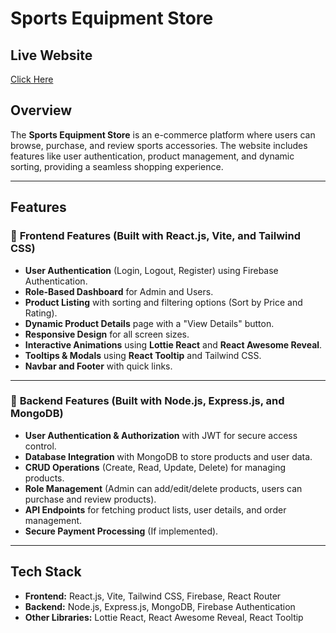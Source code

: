 # Sports Equipment Store

## Live Website
[Click Here](https://auth-moha-milon-88362.web.app)

## Overview
The **Sports Equipment Store** is an e-commerce platform where users can browse, purchase, and review sports accessories. The website includes features like user authentication, product management, and dynamic sorting, providing a seamless shopping experience.

---

## Features
### 🔹 **Frontend Features** (Built with React.js, Vite, and Tailwind CSS)
- **User Authentication** (Login, Logout, Register) using Firebase Authentication.
- **Role-Based Dashboard** for Admin and Users.
- **Product Listing** with sorting and filtering options (Sort by Price and Rating).
- **Dynamic Product Details** page with a "View Details" button.
- **Responsive Design** for all screen sizes.
- **Interactive Animations** using **Lottie React** and **React Awesome Reveal**.
- **Tooltips & Modals** using **React Tooltip** and Tailwind CSS.
- **Navbar and Footer** with quick links.

---

### 🔹 **Backend Features** (Built with Node.js, Express.js, and MongoDB)
- **User Authentication & Authorization** with JWT for secure access control.
- **Database Integration** with MongoDB to store products and user data.
- **CRUD Operations** (Create, Read, Update, Delete) for managing products.
- **Role Management** (Admin can add/edit/delete products, users can purchase and review products).
- **API Endpoints** for fetching product lists, user details, and order management.
- **Secure Payment Processing** (If implemented).

---

## Tech Stack
- **Frontend:** React.js, Vite, Tailwind CSS, Firebase, React Router
- **Backend:** Node.js, Express.js, MongoDB, Firebase Authentication
- **Other Libraries:** Lottie React, React Awesome Reveal, React Tooltip


